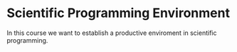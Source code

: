 # Scientific Programming Environment

In this course we want to establish a productive enviroment in scientific programming.

